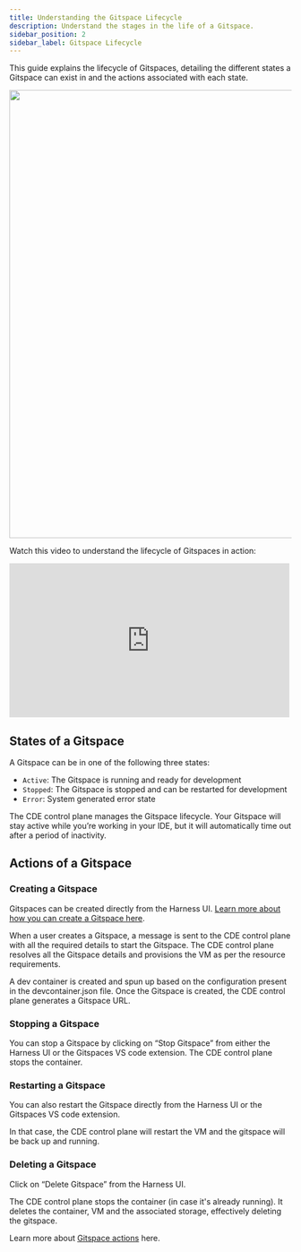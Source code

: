 ```yaml
---
title: Understanding the Gitspace Lifecycle
description: Understand the stages in the life of a Gitspace.
sidebar_position: 2
sidebar_label: Gitspace Lifecycle
---
```


This guide explains the lifecycle of Gitspaces, detailing the different states a Gitspace can exist in and the actions associated with each state.

<img width="800" src="https://github.com/user-attachments/assets/e6a6f759-7165-4d09-9dc9-21cb6d5d3049"/>

Watch this video to understand the lifecycle of Gitspaces in action:

<iframe width="500" height="275" src="https://www.youtube.com/embed/NKyFKUBJdzY?si=amWv4T-FTmYJp5uD" title="YouTube video player" frameborder="0" allow="accelerometer; autoplay; clipboard-write; encrypted-media; gyroscope; picture-in-picture; web-share" referrerpolicy="strict-origin-when-cross-origin" allowfullscreen></iframe>

## States of a Gitspace
A Gitspace can be in one of the following three states:
- ```Active```: The Gitspace is running and ready for development 
- ```Stopped```: The Gitspace is stopped and can be restarted for development 
- ```Error```: System generated error state

The CDE control plane manages the Gitspace lifecycle. Your Gitspace will stay active while you’re working in your IDE, but it will automatically time out after a period of inactivity.

## Actions of a Gitspace

### Creating a Gitspace
Gitspaces can be created directly from the Harness UI. [Learn more about how you can create a Gitspace here](/docs/cloud-development-environments/introduction/quickstart-tutorial.md). 

When a user creates a Gitspace, a message is sent to the CDE control plane with all the required details to start the Gitspace. The CDE control plane resolves all the Gitspace details and provisions the VM as per the resource requirements. 

A dev container is created and spun up based on the configuration present in the devcontainer.json file. Once the Gitspace is created, the CDE control plane generates a Gitspace URL. 

### Stopping a Gitspace
You can stop a Gitspace by clicking on “Stop Gitspace” from either the Harness UI or the Gitspaces VS code extension. The CDE control plane stops the container. 

### Restarting a Gitspace
You can also restart the Gitspace directly from the Harness UI or the Gitspaces VS code extension.

In that case, the CDE control plane will restart the VM and the gitspace will be back up and running.

### Deleting a Gitspace
Click on “Delete Gitspace” from the Harness UI. 

The CDE control plane stops the container (in case it's already running). It deletes the container, VM and the associated storage, effectively deleting the gitspace.

Learn more about [Gitspace actions](/docs/cloud-development-environments/manage-gitspaces/existing-gitspaces) here. 
